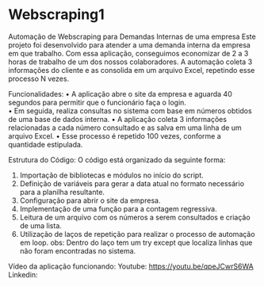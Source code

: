 # Webscraping1
Automação de Webscraping para Demandas Internas de uma empresa
Este projeto foi desenvolvido para atender a uma demanda interna da empresa em que trabalho. Com essa aplicação, conseguimos economizar de 2 a 3 horas de trabalho de um dos nossos colaboradores. A automação coleta 3 informações do cliente e as consolida em um arquivo Excel, repetindo esse processo N vezes.

Funcionalidades:
•	A aplicação abre o site da empresa e aguarda 40 segundos para permitir que o funcionário faça o login. <br>
•	Em seguida, realiza consultas no sistema com base em números obtidos de uma base de dados interna.
•	A aplicação coleta 3 informações relacionadas a cada número consultado e as salva em uma linha de um arquivo Excel.
•	Esse processo é repetido 100 vezes, conforme a quantidade estipulada.

Estrutura do Código:
O código está organizado da seguinte forma:
1.	Importação de bibliotecas e módulos no início do script.
2.	Definição de variáveis para gerar a data atual no formato necessário para a planilha resultante.
3.	Configuração para abrir o site da empresa.
4.	Implementação de uma função para a contagem regressiva.
5.	Leitura de um arquivo com os números a serem consultados e criação de uma lista.
6.	Utilização de laços de repetição para realizar o processo de automação em loop.
obs: Dentro do laço tem um try except que localiza linhas que não foram encontradas no sistema. 

Vídeo da aplicação funcionando:
Youtube: https://youtu.be/qpeJCwrS6WA
Linkedin: 
